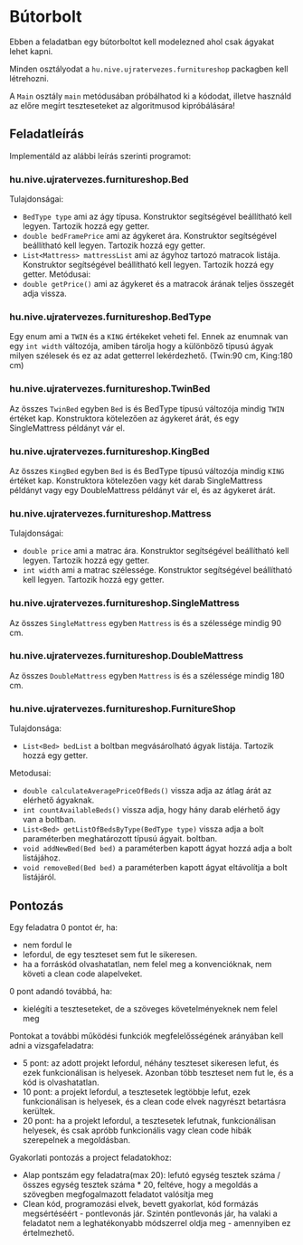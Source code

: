 # Bútorbolt

Ebben a feladatban egy bútorboltot kell modelezned ahol csak ágyakat lehet kapni.

Minden osztályodat a `hu.nive.ujratervezes.furnitureshop` packagben kell létrehozni.

A `Main` osztály `main` metódusában próbálhatod ki a kódodat, illetve használd az előre megírt teszteseteket az
algoritmusod kipróbálására!

## Feladatleírás

Implementáld az alábbi leírás szerinti programot:

### hu.nive.ujratervezes.furnitureshop.Bed

Tulajdonságai:

- `BedType type` ami az ágy típusa. Konstruktor segítségével beállítható kell legyen. Tartozik hozzá egy getter.
- `double bedFramePrice` ami az ágykeret ára. Konstruktor segítségével beállítható kell legyen. Tartozik hozzá egy
  getter.
- `List<Mattress> mattressList` ami az ágyhoz tartozó matracok listája. Konstruktor segítségével beállítható kell
  legyen. Tartozik hozzá egy getter. Metódusai:
- `double getPrice()` ami az ágykeret és a matracok árának teljes összegét adja vissza.

### hu.nive.ujratervezes.furnitureshop.BedType

Egy enum ami a `TWIN` és a `KING` értékeket veheti fel. Ennek az enumnak van egy `int width` változója, amiben tárolja
hogy a különböző típusú ágyak milyen szélesek és ez az adat getterrel lekérdezhető. (Twin:90 cm, King:180 cm)

### hu.nive.ujratervezes.furnitureshop.TwinBed

Az összes `TwinBed` egyben `Bed` is és BedType típusú változója mindig `TWIN` értéket kap.
Konstruktora kötelezően az ágykeret árát, és egy SingleMattress példányt vár el.

### hu.nive.ujratervezes.furnitureshop.KingBed

Az összes `KingBed` egyben `Bed` is és BedType típusú változója mindig `KING` értéket kap. Konstruktora kötelezően vagy
két darab SingleMattress példányt vagy egy DoubleMattress példányt vár el, és az ágykeret árát.

### hu.nive.ujratervezes.furnitureshop.Mattress

Tulajdonságai:

- `double price` ami a matrac ára. Konstruktor segítségével beállítható kell legyen. Tartozik hozzá egy getter.
- `int width` ami a matrac szélessége. Konstruktor segítségével beállítható kell legyen. Tartozik hozzá egy getter.

### hu.nive.ujratervezes.furnitureshop.SingleMattress

Az összes `SingleMattress` egyben `Mattress` is és a szélessége mindig 90 cm.

### hu.nive.ujratervezes.furnitureshop.DoubleMattress

Az összes `DoubleMattress` egyben `Mattress` is és a szélessége mindig 180 cm.

### hu.nive.ujratervezes.furnitureshop.FurnitureShop

Tulajdonsága:

- `List<Bed> bedList` a boltban megvásárolható ágyak listája. Tartozik hozzá egy getter.

Metodusai:

- `double calculateAveragePriceOfBeds()` vissza adja az átlag árát az elérhető ágyaknak.
- `int countAvailableBeds()` vissza adja, hogy hány darab elérhető ágy van a boltban.
- `List<Bed> getListOfBedsByType(BedType type)` vissza adja a bolt paraméterben meghatározott típusú ágyait.
  boltban.
- `void addNewBed(Bed bed)` a paraméterben kapott ágyat hozzá adja a bolt listájához.
- `void removeBed(Bed bed)` a paraméterben kapott ágyat eltávolítja a bolt listájáról.

## Pontozás

Egy feladatra 0 pontot ér, ha:

- nem fordul le
- lefordul, de egy teszteset sem fut le sikeresen.
- ha a forráskód olvashatatlan, nem felel meg a konvencióknak, nem követi a clean code alapelveket.

0 pont adandó továbbá, ha:

- kielégíti a teszteseteket, de a szöveges követelményeknek nem felel meg

Pontokat a további működési funkciók megfelelősségének arányában kell adni a vizsgafeladatra:

- 5 pont: az adott projekt lefordul, néhány teszteset sikeresen lefut, és ezek funkcionálisan is helyesek. Azonban több
  teszteset nem fut le, és a kód is olvashatatlan.
- 10 pont: a projekt lefordul, a tesztesetek legtöbbje lefut, ezek funkcionálisan is helyesek, és a clean code elvek
  nagyrészt betartásra kerültek.
- 20 pont: ha a projekt lefordul, a tesztesetek lefutnak, funkcionálisan helyesek, és csak apróbb funkcionális vagy
  clean code hibák szerepelnek a megoldásban.

Gyakorlati pontozás a project feladatokhoz:

- Alap pontszám egy feladatra(max 20): lefutó egység tesztek száma / összes egység tesztek száma * 20, feltéve, hogy a
  megoldás a szövegben megfogalmazott feladatot valósítja meg
- Clean kód, programozási elvek, bevett gyakorlat, kód formázás megsértéséért - pontlevonás jár. Szintén pontlevonás
  jár, ha valaki a feladatot nem a leghatékonyabb módszerrel oldja meg - amennyiben ez értelmezhető.
